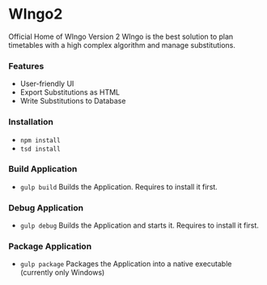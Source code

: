 # WIngo2
Official Home of WIngo Version 2
WIngo is the best solution to plan timetables with a high complex algorithm and manage substitutions.

### Features
- User-friendly UI
- Export Substitutions as HTML
- Write Substitutions to Database

### Installation
- `npm install`
- `tsd install`

### Build Application
- `gulp build`
  Builds the Application. Requires to install it first.

### Debug Application
- `gulp debug`
  Builds the Application and starts it. Requires to install it first.

### Package Application
- `gulp package`
  Packages the Application into a native executable (currently only Windows)